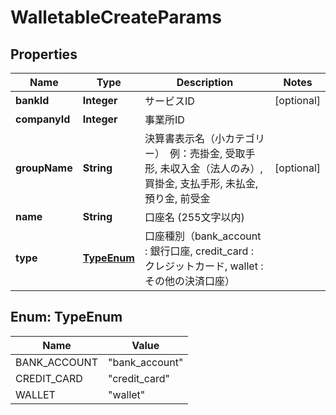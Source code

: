 

# WalletableCreateParams


## Properties

Name | Type | Description | Notes
------------ | ------------- | ------------- | -------------
**bankId** | **Integer** | サービスID |  [optional]
**companyId** | **Integer** | 事業所ID | 
**groupName** | **String** | 決算書表示名（小カテゴリー）　例：売掛金, 受取手形, 未収入金（法人のみ）, 買掛金, 支払手形, 未払金, 預り金, 前受金 |  [optional]
**name** | **String** | 口座名 (255文字以内) | 
**type** | [**TypeEnum**](#TypeEnum) | 口座種別（bank_account : 銀行口座, credit_card : クレジットカード, wallet : その他の決済口座） | 



## Enum: TypeEnum

Name | Value
---- | -----
BANK_ACCOUNT | &quot;bank_account&quot;
CREDIT_CARD | &quot;credit_card&quot;
WALLET | &quot;wallet&quot;



